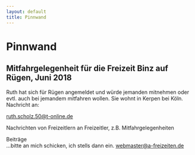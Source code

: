 ```yaml
---
layout: default
title: Pinnwand
---
```

# Pinnwand

## Mitfahrgelegenheit für die Freizeit Binz auf Rügen, Juni 2018

Ruth hat sich für Rügen angemeldet und würde jemanden mitnehmen oder 
evtl. auch bei jemandem mitfahren wollen.
Sie wohnt in Kerpen bei Köln. Nachricht an: 

<ruth.scholz.50@t-online.de>

Nachrichten von Freizeitlern an Freizeitler, z.B.
Mitfahrgelegenheiten

Beiträge<br>
...bitte an mich schicken, ich stells dann ein.
<webmaster@a-freizeiten.de>

